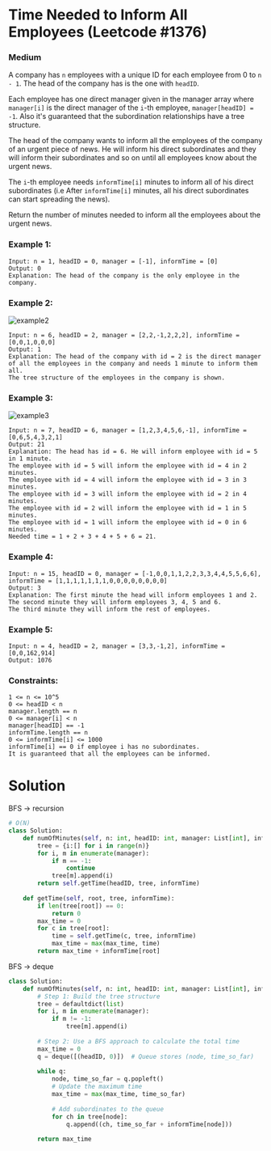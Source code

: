 Time Needed to Inform All Employees (Leetcode #1376)
===============================
### Medium

A company has `n` employees with a unique ID for each employee from 0 to `n - 1`. The head of the company has is the one with `headID`.

Each employee has one direct manager given in the manager array where `manager[i]` is the direct manager of the `i`-th employee, `manager[headID] = -1`.
Also it's guaranteed that the subordination relationships have a tree structure.

The head of the company wants to inform all the employees of the company of an urgent piece of news.
He will inform his direct subordinates and they will inform their subordinates and so on until all employees know about the urgent news.

The `i`-th employee needs `informTime[i]` minutes to inform all of his direct subordinates (i.e After `informTime[i]` minutes,
all his direct subordinates can start spreading the news).

Return the number of minutes needed to inform all the employees about the urgent news.

 

### Example 1:
```
Input: n = 1, headID = 0, manager = [-1], informTime = [0]
Output: 0
Explanation: The head of the company is the only employee in the company.
```

### Example 2:
![example2](https://assets.leetcode.com/uploads/2020/02/27/graph.png)
```
Input: n = 6, headID = 2, manager = [2,2,-1,2,2,2], informTime = [0,0,1,0,0,0]
Output: 1
Explanation: The head of the company with id = 2 is the direct manager of all the employees in the company and needs 1 minute to inform them all.
The tree structure of the employees in the company is shown.
```

### Example 3:
![example3](https://assets.leetcode.com/uploads/2020/02/28/1730_example_3_5.PNG)
```
Input: n = 7, headID = 6, manager = [1,2,3,4,5,6,-1], informTime = [0,6,5,4,3,2,1]
Output: 21
Explanation: The head has id = 6. He will inform employee with id = 5 in 1 minute.
The employee with id = 5 will inform the employee with id = 4 in 2 minutes.
The employee with id = 4 will inform the employee with id = 3 in 3 minutes.
The employee with id = 3 will inform the employee with id = 2 in 4 minutes.
The employee with id = 2 will inform the employee with id = 1 in 5 minutes.
The employee with id = 1 will inform the employee with id = 0 in 6 minutes.
Needed time = 1 + 2 + 3 + 4 + 5 + 6 = 21.
```

### Example 4:
```
Input: n = 15, headID = 0, manager = [-1,0,0,1,1,2,2,3,3,4,4,5,5,6,6], informTime = [1,1,1,1,1,1,1,0,0,0,0,0,0,0,0]
Output: 3
Explanation: The first minute the head will inform employees 1 and 2.
The second minute they will inform employees 3, 4, 5 and 6.
The third minute they will inform the rest of employees.
```

### Example 5:
```
Input: n = 4, headID = 2, manager = [3,3,-1,2], informTime = [0,0,162,914]
Output: 1076
 ```

### Constraints:
```
1 <= n <= 10^5
0 <= headID < n
manager.length == n
0 <= manager[i] < n
manager[headID] == -1
informTime.length == n
0 <= informTime[i] <= 1000
informTime[i] == 0 if employee i has no subordinates.
It is guaranteed that all the employees can be informed.
```

Solution
========
BFS -> recursion
```python
# O(N)
class Solution:
    def numOfMinutes(self, n: int, headID: int, manager: List[int], informTime: List[int]) -> int:
        tree = {i:[] for i in range(n)}
        for i, m in enumerate(manager):
            if m == -1:
                continue
            tree[m].append(i)
        return self.getTime(headID, tree, informTime)
    
    def getTime(self, root, tree, informTime):
        if len(tree[root]) == 0:
            return 0
        max_time = 0
        for c in tree[root]:
            time = self.getTime(c, tree, informTime)
            max_time = max(max_time, time)
        return max_time + informTime[root]
```

BFS -> deque
```python
class Solution:
    def numOfMinutes(self, n: int, headID: int, manager: List[int], informTime: List[int]) -> int:
        # Step 1: Build the tree structure
        tree = defaultdict(list)
        for i, m in enumerate(manager):
            if m != -1:
                tree[m].append(i)
        
        # Step 2: Use a BFS approach to calculate the total time
        max_time = 0
        q = deque([(headID, 0)])  # Queue stores (node, time_so_far)
        
        while q:
            node, time_so_far = q.popleft()
            # Update the maximum time
            max_time = max(max_time, time_so_far)
            
            # Add subordinates to the queue
            for ch in tree[node]:
                q.append((ch, time_so_far + informTime[node]))
        
        return max_time
```

